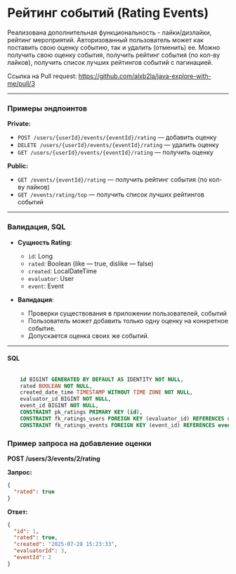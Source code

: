# Рейтинг событий (Rating Events)


Реализована дополнительная функциональность - лайки/дизлайки, рейтинг мероприятий.
Авторизованный пользователь может как поставить свою оценку событию, так и удалить (отменить) ее.
Можно получить свою оценку события, получить рейтинг события (по кол-ву лайков),
получить список лучших рейтингов событий с пагинацией.

Ссылка на Pull request: https://github.com/alxb2la/java-explore-with-me/pull/3

---

### Примеры эндпоинтов

**Private:**
- `POST /users/{userId}/events/{eventId}/rating` — добавить оценку
- `DELETE /users/{userId}/events/{eventId}/rating` — удалить оценку
- `GET /users/{userId}/events/{eventId}/rating` — получить оценку


**Public:**
- `GET /events/{eventId}/rating` — получить рейтинг события (по кол-ву лайков)
- `GET /events/rating/top` — получить список лучших рейтингов событий

---

### Валидация, SQL

- **Сущность Rating**:
    - `id`: Long
    - `rated`: Boolean (like — true, dislike — false)
    - `created`: LocalDateTime
    - `evaluator`: User
    - `event`: Event

    
- **Валидация**:
    - Проверки существования в приложении пользователей, событий
    - Пользователь может добавить только одну оценку на конкретное событие.
    - Допускается оценка своих же событий.

---

#### SQL

```sql

    id BIGINT GENERATED BY DEFAULT AS IDENTITY NOT NULL,
    rated BOOLEAN NOT NULL,
    created_date_time TIMESTAMP WITHOUT TIME ZONE NOT NULL,
    evaluator_id BIGINT NOT NULL,
    event_id BIGINT NOT NULL,
    CONSTRAINT pk_ratings PRIMARY KEY (id),
    CONSTRAINT fk_ratings_users FOREIGN KEY (evaluator_id) REFERENCES users (id) ON DELETE CASCADE,
    CONSTRAINT fk_ratings_events FOREIGN KEY (event_id) REFERENCES events (id) ON DELETE CASCADE

```


### Пример запроса на добавление оценки

**POST /users/3/events/2/rating**

**Запрос:**
```json
{
  "rated": true
}
```

**Ответ:**
```json
{
  "id": 1,
  "rated": true,
  "created": "2025-07-28 15:23:33",
  "evaluatorId": 3,
  "eventId": 2
}
```
